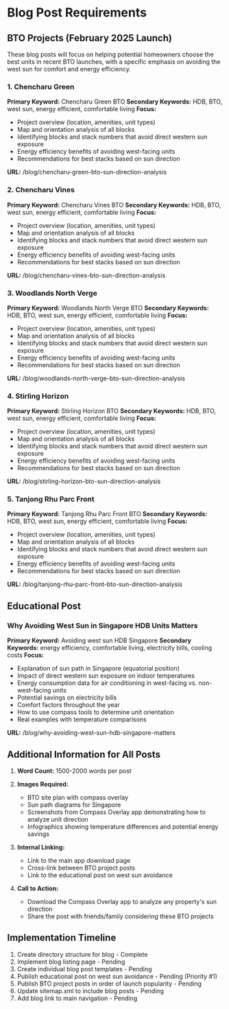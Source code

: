# Blog Post Requirements

## BTO Projects (February 2025 Launch)

These blog posts will focus on helping potential homeowners choose the best units in recent BTO launches, with a specific emphasis on avoiding the west sun for comfort and energy efficiency.

### 1. Chencharu Green

**Primary Keyword:** Chencharu Green BTO
**Secondary Keywords:** HDB, BTO, west sun, energy efficient, comfortable living
**Focus:** 
- Project overview (location, amenities, unit types)
- Map and orientation analysis of all blocks
- Identifying blocks and stack numbers that avoid direct western sun exposure
- Energy efficiency benefits of avoiding west-facing units
- Recommendations for best stacks based on sun direction

**URL:** /blog/chencharu-green-bto-sun-direction-analysis

### 2. Chencharu Vines

**Primary Keyword:** Chencharu Vines BTO
**Secondary Keywords:** HDB, BTO, west sun, energy efficient, comfortable living
**Focus:**
- Project overview (location, amenities, unit types)
- Map and orientation analysis of all blocks
- Identifying blocks and stack numbers that avoid direct western sun exposure
- Energy efficiency benefits of avoiding west-facing units
- Recommendations for best stacks based on sun direction

**URL:** /blog/chencharu-vines-bto-sun-direction-analysis

### 3. Woodlands North Verge

**Primary Keyword:** Woodlands North Verge BTO
**Secondary Keywords:** HDB, BTO, west sun, energy efficient, comfortable living
**Focus:**
- Project overview (location, amenities, unit types)
- Map and orientation analysis of all blocks
- Identifying blocks and stack numbers that avoid direct western sun exposure
- Energy efficiency benefits of avoiding west-facing units
- Recommendations for best stacks based on sun direction

**URL:** /blog/woodlands-north-verge-bto-sun-direction-analysis

### 4. Stirling Horizon

**Primary Keyword:** Stirling Horizon BTO
**Secondary Keywords:** HDB, BTO, west sun, energy efficient, comfortable living
**Focus:**
- Project overview (location, amenities, unit types)
- Map and orientation analysis of all blocks
- Identifying blocks and stack numbers that avoid direct western sun exposure
- Energy efficiency benefits of avoiding west-facing units
- Recommendations for best stacks based on sun direction

**URL:** /blog/stirling-horizon-bto-sun-direction-analysis

### 5. Tanjong Rhu Parc Front

**Primary Keyword:** Tanjong Rhu Parc Front BTO
**Secondary Keywords:** HDB, BTO, west sun, energy efficient, comfortable living
**Focus:**
- Project overview (location, amenities, unit types)
- Map and orientation analysis of all blocks
- Identifying blocks and stack numbers that avoid direct western sun exposure
- Energy efficiency benefits of avoiding west-facing units
- Recommendations for best stacks based on sun direction

**URL:** /blog/tanjong-rhu-parc-front-bto-sun-direction-analysis

## Educational Post

### Why Avoiding West Sun in Singapore HDB Units Matters

**Primary Keyword:** Avoiding west sun HDB Singapore
**Secondary Keywords:** energy efficiency, comfortable living, electricity bills, cooling costs
**Focus:**
- Explanation of sun path in Singapore (equatorial position)
- Impact of direct western sun exposure on indoor temperatures
- Energy consumption data for air conditioning in west-facing vs. non-west-facing units
- Potential savings on electricity bills
- Comfort factors throughout the year
- How to use compass tools to determine unit orientation
- Real examples with temperature comparisons

**URL:** /blog/why-avoiding-west-sun-hdb-singapore-matters

## Additional Information for All Posts

1. **Word Count:** 1500-2000 words per post
2. **Images Required:**
   - BTO site plan with compass overlay
   - Sun path diagrams for Singapore
   - Screenshots from Compass Overlay app demonstrating how to analyze unit direction
   - Infographics showing temperature differences and potential energy savings

3. **Internal Linking:**
   - Link to the main app download page
   - Cross-link between BTO project posts
   - Link to the educational post on west sun avoidance

4. **Call to Action:**
   - Download the Compass Overlay app to analyze any property's sun direction
   - Share the post with friends/family considering these BTO projects

## Implementation Timeline

1. Create directory structure for blog - Complete
2. Implement blog listing page - Pending
3. Create individual blog post templates - Pending
4. Publish educational post on west sun avoidance - Pending (Priority #1)
5. Publish BTO project posts in order of launch popularity - Pending
6. Update sitemap.xml to include blog posts - Pending
7. Add blog link to main navigation - Pending
